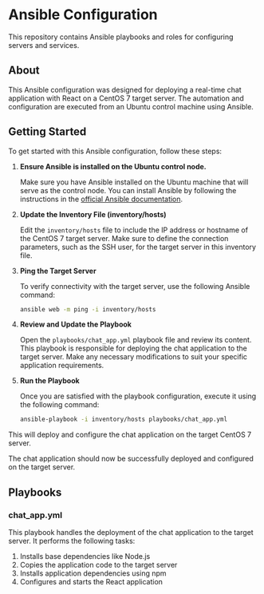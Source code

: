 # Ansible Configuration

This repository contains Ansible playbooks and roles for configuring servers and services.

## About

This Ansible configuration was designed for deploying a real-time chat application with React on a CentOS 7 target server. The automation and configuration are executed from an Ubuntu control machine using Ansible.

## Getting Started

To get started with this Ansible configuration, follow these steps:

1. **Ensure Ansible is installed on the Ubuntu control node.**

   Make sure you have Ansible installed on the Ubuntu machine that will serve as the control node. You can install Ansible by following the instructions in the [official Ansible documentation](https://docs.ansible.com/ansible/latest/installation_guide/index.html).

2. **Update the Inventory File (inventory/hosts)**

   Edit the `inventory/hosts` file to include the IP address or hostname of the CentOS 7 target server. Make sure to define the connection parameters, such as the SSH user, for the target server in this inventory file.

3. **Ping the Target Server**

   To verify connectivity with the target server, use the following Ansible command:

   ```bash
   ansible web -m ping -i inventory/hosts

4. **Review and Update the Playbook**

   Open the `playbooks/chat_app.yml` playbook file and review its content. This playbook is responsible for deploying the chat application to the target server. Make any necessary modifications to suit your specific application requirements.

5. **Run the Playbook**

   Once you are satisfied with the playbook configuration, execute it using the following command:

   ```bash
   ansible-playbook -i inventory/hosts playbooks/chat_app.yml

This will deploy and configure the chat application on the target CentOS 7 server.

The chat application should now be successfully deployed and configured on the target server.

## Playbooks

### chat_app.yml

This playbook handles the deployment of the chat application to the target server. It performs the following tasks:

1. Installs base dependencies like Node.js
2. Copies the application code to the target server
3. Installs application dependencies using npm
4. Configures and starts the React application



